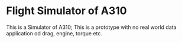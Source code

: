 # Flight Simulator of A310
 This is a Simulator of A310; This is a prototype with no real world data application od drag, engine, torque etc.
